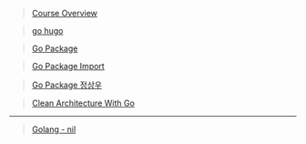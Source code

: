 > [Course Overview](https://tutorialedge.net/courses/go-rest-api-course/01-course-overview/)

> [go hugo](https://github.com/gohugoio/hugo)

> [Go Package](https://www.digitalocean.com/community/tutorials/importing-packages-in-go)

> [Go Package Import](https://go.dev/doc/code)

> [Go Package 정상우](https://pronist.dev/86)

> [Clean Architecture With Go](https://www.joinc.co.kr/w/man/12/golang/robust)

---

> [Golang - nil](https://2kindsofcs.tistory.com/3)